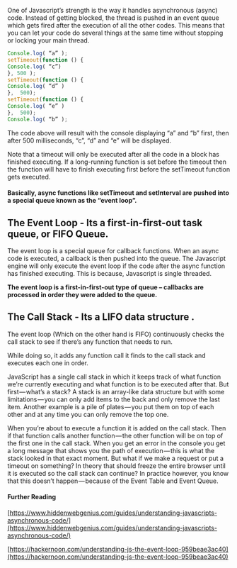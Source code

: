 One of Javascript’s strength is the way it handles asynchronous (async) code. Instead of getting blocked, the thread is pushed in an event queue which gets fired after the execution of all the other codes. This means that you can let your code do several things at the same time without stopping or locking your main thread.

```js
Console.log( “a” );
setTimeout(function () {
Console.log( “c”)
}, 500 );
setTimeout(function () {
Console.log( “d” )
},  500);
setTimeout(function () {
Console.log( “e” )
},  500);
Console.log( “b” );
```

The code above will result with the console displaying “a” and “b” first, then after 500 milliseconds, “c”, “d” and “e” will be displayed.

Note that a timeout will only be executed after all the code in a block has finished executing. If a long-running function is set before the timeout then the function will have to finish executing first before the setTimeout function gets executed.

#### Basically, async functions like setTimeout and setInterval are pushed into a special queue known as the “event loop”.

## The Event Loop - Its a first-in-first-out task queue, or FIFO Queue.

The event loop is a special queue for callback functions. When an async code is executed, a callback is then pushed into the queue. The Javascript engine will only execute the event loop if the code after the async function has finished executing. This is because, Javascript is single threaded.

**The event loop is a first-in-first-out type of queue – callbacks are processed in order they were added to the queue.**

## The Call Stack - Its a LIFO data structure .

The event loop (Which on the other hand is FIFO) continuously checks the call stack to see if there’s any function that needs to run.

While doing so, it adds any function call it finds to the call stack and executes each one in order.

JavaScript has a single call stack in which it keeps track of what function we’re currently executing and what function is to be executed after that. But first — what’s a stack? A stack is an array-like data structure but with some limitations — you can only add items to the back and only remove the last item. Another example is a pile of plates — you put them on top of each other and at any time you can only remove the top one.

When you’re about to execute a function it is added on the call stack. Then if that function calls another function — the other function will be on top of the first one in the call stack. When you get an error in the console you get a long message that shows you the path of execution — this is what the stack looked in that exact moment. But what if we make a request or put a timeout on something? In theory that should freeze the entire browser until it is executed so the call stack can continue? In practice however, you know that this doesn’t happen — because of the Event Table and Event Queue.

#### Further Reading

[https://www.hiddenwebgenius.com/guides/understanding-javascripts-asynchronous-code/](https://www.hiddenwebgenius.com/guides/understanding-javascripts-asynchronous-code/)

[https://hackernoon.com/understanding-js-the-event-loop-959beae3ac40](https://hackernoon.com/understanding-js-the-event-loop-959beae3ac40)
